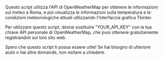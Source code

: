 Questo script utilizza l'API di OpenWeatherMap per ottenere le informazioni sul meteo a Roma, e poi visualizza le informazioni sulla temperatura e le condizioni meteorologiche attuali utilizzando l'interfaccia grafica Tkinter.

Per utilizzare questo script, dovrai sostituire "YOUR_API_KEY" con la tua chiave API personale di OpenWeatherMap, che puoi ottenere gratuitamente registrandoti sul loro sito web.

Spero che questo script ti possa essere utile! Se hai bisogno di ulteriore aiuto o hai altre domande, non esitare a chiedere.

